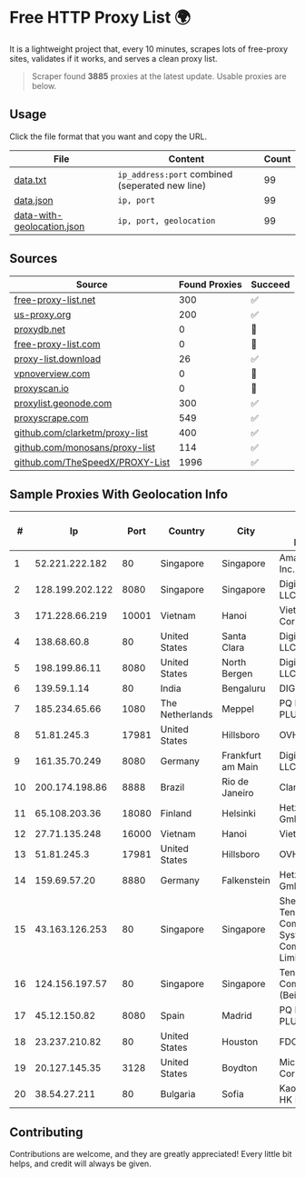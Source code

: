 
# Free HTTP Proxy List 🌍

It is a lightweight project that, every 10 minutes, scrapes lots of free-proxy sites, validates if it works, and serves a clean proxy list.


> Scraper found **3885** proxies at the latest update. Usable proxies are below.

## Usage

Click the file format that you want and copy the URL.


|File|Content|Count|
|----|-------|-----|
|[data.txt](https://raw.githubusercontent.com/themiralay/Proxy-List-World/master/data.txt)|`ip_address:port` combined (seperated new line)|99|
|[data.json](https://raw.githubusercontent.com/themiralay/Proxy-List-World/master/data.json)|`ip, port`|99|
|[data-with-geolocation.json](https://raw.githubusercontent.com/themiralay/Proxy-List-World/master/data-with-geolocation.json)|`ip, port, geolocation`|99|

## Sources

|Source|Found Proxies|Succeed|
|------|-------------|-------|
|[free-proxy-list.net](https://free-proxy-list.net)|300|✅|
|[us-proxy.org](https://www.us-proxy.org)|200|✅|
|[proxydb.net](http://proxydb.net)|0|🚫|
|[free-proxy-list.com](https://free-proxy-list.com/?page=&port=&type%5B%5D=http&type%5B%5D=https&up_time=0&search=Search)|0|🚫|
|[proxy-list.download](https://www.proxy-list.download/HTTP)|26|✅|
|[vpnoverview.com](https://vpnoverview.com/privacy/anonymous-browsing/free-proxy-servers)|0|🚫|
|[proxyscan.io](https://www.proxyscan.io)|0|🚫|
|[proxylist.geonode.com](https://proxylist.geonode.com/api/proxy-list?limit=300&page=1&sort_by=lastChecked&sort_type=desc&protocols=http,https)|300|✅|
|[proxyscrape.com](https://api.proxyscrape.com/v2/?request=displayproxies&protocol=http&timeout=10000&country=all&ssl=all&anonymity=all)|549|✅|
|[github.com/clarketm/proxy-list](https://raw.githubusercontent.com/clarketm/proxy-list/master/proxy-list-raw.txt)|400|✅|
|[github.com/monosans/proxy-list](https://raw.githubusercontent.com/monosans/proxy-list/main/proxies/http.txt)|114|✅|
|[github.com/TheSpeedX/PROXY-List](https://raw.githubusercontent.com/TheSpeedX/PROXY-List/master/http.txt)|1996|✅|


## Sample Proxies With Geolocation Info

|#|Ip|Port|Country|City|Internet Service Provider|
|-|--|----|-------|----|-------------------------|
|1|52.221.222.182|80|Singapore|Singapore|Amazon.com, Inc.|
|2|128.199.202.122|8080|Singapore|Singapore|DigitalOcean, LLC|
|3|171.228.66.219|10001|Vietnam|Hanoi|Viettel Corporation|
|4|138.68.60.8|80|United States|Santa Clara|DigitalOcean, LLC|
|5|198.199.86.11|8080|United States|North Bergen|DigitalOcean, LLC|
|6|139.59.1.14|80|India|Bengaluru|DIGITALOCEAN|
|7|185.234.65.66|1080|The Netherlands|Meppel|PQ HOSTING PLUS S.R.L.|
|8|51.81.245.3|17981|United States|Hillsboro|OVH SAS|
|9|161.35.70.249|8080|Germany|Frankfurt am Main|DigitalOcean, LLC|
|10|200.174.198.86|8888|Brazil|Rio de Janeiro|Claro S.A|
|11|65.108.203.36|18080|Finland|Helsinki|Hetzner Online GmbH|
|12|27.71.135.248|16000|Vietnam|Hanoi|Viettel Group|
|13|51.81.245.3|17981|United States|Hillsboro|OVH SAS|
|14|159.69.57.20|8880|Germany|Falkenstein|Hetzner Online GmbH|
|15|43.163.126.253|80|Singapore|Singapore|Shenzhen Tencent Computer Systems Company Limited|
|16|124.156.197.57|80|Singapore|Singapore|Tencent Cloud Computing (Beijing) Co|
|17|45.12.150.82|8080|Spain|Madrid|PQ HOSTING PLUS S.R.L.|
|18|23.237.210.82|80|United States|Houston|FDCservers.net|
|19|20.127.145.35|3128|United States|Boydton|Microsoft Corporation|
|20|38.54.27.211|80|Bulgaria|Sofia|Kaopu Cloud HK Limited|



## Contributing

Contributions are welcome, and they are greatly appreciated! Every
little bit helps, and credit will always be given.

